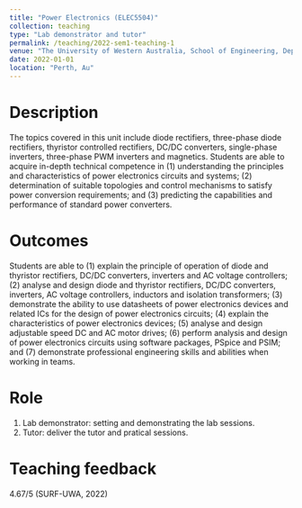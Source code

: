```yaml
---
title: "Power Electronics (ELEC5504)"
collection: teaching
type: "Lab demonstrator and tutor"
permalink: /teaching/2022-sem1-teaching-1
venue: "The University of Western Australia, School of Engineering, Department of Electrical, Electronic and Computer Engineering"
date: 2022-01-01
location: "Perth, Au"
---
```


Description
======
The topics covered in this unit include diode rectifiers, three-phase diode rectifiers, thyristor controlled rectifiers, DC/DC converters, single-phase inverters, three-phase PWM inverters and magnetics. Students are able to acquire in-depth technical competence in (1) understanding the principles and characteristics of power electronics circuits and systems; (2) determination of suitable topologies and control mechanisms to satisfy power conversion requirements; and (3) predicting the capabilities and performance of standard power converters.

Outcomes
======
Students are able to (1) explain the principle of operation of diode and thyristor rectifiers, DC/DC converters, inverters and AC voltage controllers; (2) analyse and design diode and thyristor rectifiers, DC/DC converters, inverters, AC voltage controllers, inductors and isolation transformers; (3) demonstrate the ability to use datasheets of power electronics devices and related ICs for the design of power electronics circuits; (4) explain the characteristics of power electronics devices; (5) analyse and design adjustable speed DC and AC motor drives; (6) perform analysis and design of power electronics circuits using software packages, PSpice and PSIM; and (7) demonstrate professional engineering skills and abilities when working in teams.

Role
======
1. Lab demonstrator: setting and demonstrating the lab sessions.
2. Tutor: deliver the tutor and pratical sessions.

Teaching feedback
======
4.67/5 (SURF-UWA, 2022)